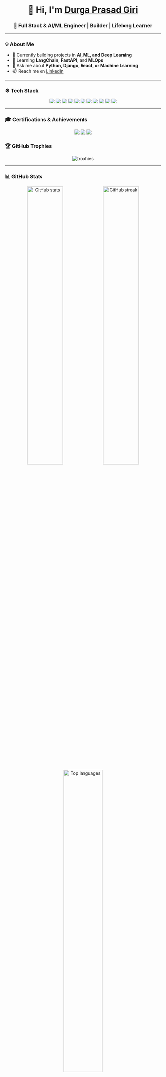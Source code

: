 <h1 align="center">👋 Hi, I'm <a href="https://github.com/DurgaPrasadGiri">Durga Prasad Giri</a></h1>
<h3 align="center">🚀 Full Stack & AI/ML Engineer | Builder | Lifelong Learner</h3>

---

### 💡 About Me  
- 🔭 Currently building projects in **AI, ML, and Deep Learning**  
- 🌱 Learning **LangChain**, **FastAPI**, and **MLOps**  
- 💬 Ask me about **Python, Django, React, or Machine Learning**  
- 📫 Reach me on [LinkedIn](https://linkedin.com/in/durga-p-giri-817470137/)  

---

### ⚙️ Tech Stack  
<p align="center">
  <!-- Backend -->
  <img src="https://img.shields.io/badge/Python-3776AB?style=for-the-badge&logo=python&logoColor=white"/>
  <img src="https://img.shields.io/badge/Django-092E20?style=for-the-badge&logo=django&logoColor=white"/>
  <img src="https://img.shields.io/badge/FastAPI-109989?style=for-the-badge&logo=fastapi&logoColor=white"/>
  <img src="https://img.shields.io/badge/Spring%20Boot-6DB33F?style=for-the-badge&logo=springboot&logoColor=white"/>
  <img src="https://img.shields.io/badge/Microservices-FF6F00?style=for-the-badge&logo=microgenetics&logoColor=white"/>

  <!-- Frontend -->
  <img src="https://img.shields.io/badge/Angular-DD0031?style=for-the-badge&logo=angular&logoColor=white"/>
  <img src="https://img.shields.io/badge/React-20232A?style=for-the-badge&logo=react&logoColor=61DAFB"/>
  <img src="https://img.shields.io/badge/TailwindCSS-38B2AC?style=for-the-badge&logo=tailwind-css&logoColor=white"/>

  <!-- Database & Cloud -->
  <img src="https://img.shields.io/badge/PostgreSQL-316192?style=for-the-badge&logo=postgresql&logoColor=white"/>
  <img src="https://img.shields.io/badge/MySQL-4479A1?style=for-the-badge&logo=mysql&logoColor=white"/>
  <img src="https://img.shields.io/badge/Azure-0078D4?style=for-the-badge&logo=microsoftazure&logoColor=white"/>
</p>

---
### 🎓 Certifications & Achievements  
<p align="center">

  <!-- Google Cloud -->
  <a href="https://developers.google.com/profile/badges/playlists/machine-learning-crash-course/llms" target="_blank">
    <img src="https://img.shields.io/badge/Google%20Cloud%20Certified-Data%20Engineer-4285F4?style=for-the-badge&logo=googlecloud&logoColor=white"/>
  </a>

  <!-- Udemy -->
  <a href="https://www.udemy.com/certificate/UC-d64c5738-a301-47c2-9ca9-81ddaa4d7e98/" target="_blank">
    <img src="https://img.shields.io/badge/Udemy-Machine%20Learning%20A--Z-EC5252?style=for-the-badge&logo=udemy&logoColor=white"/>
  </a>

  <!-- AWS -->
  <a href="https://www.linkedin.com/in/durga-p-giri-817470137/overlay/1752502436617/single-media-viewer/?profileId=ACoAACFZm5MBsRImzvylPK928gkVtAVHohQCUfw" target="_blank">
    <img src="https://img.shields.io/badge/AWS%20Certified-Machine%20Learning%20Specialty-FF9900?style=for-the-badge&logo=amazonaws&logoColor=white"/>
  </a>

</p>

### 🏆 GitHub Trophies  
<p align="center">
  <img src="https://github-profile-trophy.vercel.app/?username=DPG746&theme=onedark&margin-w=10&margin-h=10&no-frame=true" alt="trophies"/>
</p>

---

### 📊 GitHub Stats  
<p align="center">
  <img src="https://github-readme-stats.vercel.app/api?username=DPG746&show_icons=true&theme=radical" alt="GitHub stats" width="48%"/>
  <img src="https://github-readme-streak-stats.herokuapp.com/?user=DPG746&theme=radical" alt="GitHub streak" width="48%"/>
</p>

<p align="center">
  <img src="https://github-readme-stats.vercel.app/api/top-langs/?username=DPG746&layout=compact&theme=radical" width="50%" alt="Top languages"/>
</p>

---

### 👀 Visitors Count  
<p align="center">
  <img src="https://komarev.com/ghpvc/?username=DPG746&label=Profile%20Views&color=blue&style=flat-square" alt="Visitors"/>
</p>

---

### 🧠 Currently Exploring  
- Chatbots using **LangChain + FastAPI**  
- **MLOps pipelines** with Docker & CI/CD  
- **AI deployments** on Azure  

---

### 🤝 Connect with Me  
<p align="center">
  <a href="https://linkedin.com/in/durga-p-giri-817470137/"><img src="https://img.shields.io/badge/LinkedIn-0077B5?style=for-the-badge&logo=linkedin&logoColor=white"/></a>
  <a href="https://twitter.com/your-handle"><img src="https://img.shields.io/badge/Twitter-1DA1F2?style=for-the-badge&logo=twitter&logoColor=white"/></a>
  <a href="https://github.com/DPG746"><img src="https://img.shields.io/badge/Portfolio-000000?style=for-the-badge&logo=firefox&logoColor=white"/></a>
</p>
